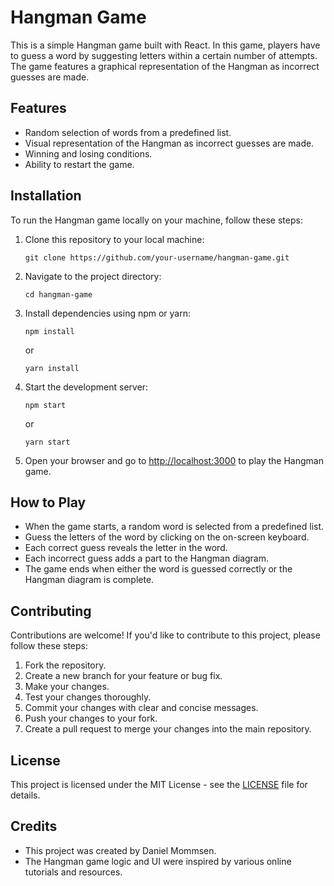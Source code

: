 # Hangman Game

This is a simple Hangman game built with React. In this game, players have to guess a word by suggesting letters within a certain number of attempts. The game features a graphical representation of the Hangman as incorrect guesses are made.

## Features

- Random selection of words from a predefined list.
- Visual representation of the Hangman as incorrect guesses are made.
- Winning and losing conditions.
- Ability to restart the game.

## Installation

To run the Hangman game locally on your machine, follow these steps:

1. Clone this repository to your local machine:

   ```
   git clone https://github.com/your-username/hangman-game.git
   ```

2. Navigate to the project directory:

   ```
   cd hangman-game
   ```

3. Install dependencies using npm or yarn:

   ```
   npm install
   ```
   or
   ```
   yarn install
   ```

4. Start the development server:

   ```
   npm start
   ```
   or
   ```
   yarn start
   ```

5. Open your browser and go to [http://localhost:3000](http://localhost:3000) to play the Hangman game.

## How to Play

- When the game starts, a random word is selected from a predefined list.
- Guess the letters of the word by clicking on the on-screen keyboard.
- Each correct guess reveals the letter in the word.
- Each incorrect guess adds a part to the Hangman diagram.
- The game ends when either the word is guessed correctly or the Hangman diagram is complete.

## Contributing

Contributions are welcome! If you'd like to contribute to this project, please follow these steps:

1. Fork the repository.
2. Create a new branch for your feature or bug fix.
3. Make your changes.
4. Test your changes thoroughly.
5. Commit your changes with clear and concise messages.
6. Push your changes to your fork.
7. Create a pull request to merge your changes into the main repository.

## License

This project is licensed under the MIT License - see the [LICENSE](LICENSE) file for details.

## Credits

- This project was created by Daniel Mommsen.
- The Hangman game logic and UI were inspired by various online tutorials and resources.
